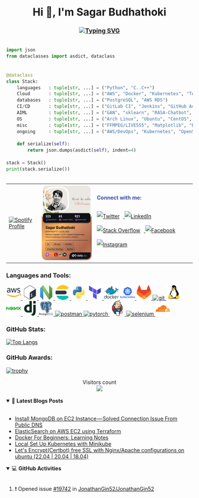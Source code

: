 <h1 align="center">Hi 👋, I'm Sagar Budhathoki</h1>
<!-- <h3 align="center">A passionate & hardworking DevOps/Python Engineer and AI/ML enthusiast</h3> -->

<h3 align="center"> <a href="https://git.io/typing-svg"><img src="https://readme-typing-svg.budhathokisagar.com.np?font=Press+Start+2P&size=18&duration=2000&pause=1500&color=2299F7&center=true&vCenter=true&random=true&width=500&lines=DevOps%2FDevSecOps%2FSysOps;Software+Developer;AI%2FML+Enthusiast;Web3+Enthusiast" alt="Typing SVG" /></a> </h3>

```python
​
import json
from dataclasses import asdict, dataclass


@dataclass
class Stack:
    languages   : tuple[str, ...] = ("Python", "C..C++")
    Cloud       : tuple[str, ...] = ("AWS", "Docker", "Kubernetes", "Terraform", "AWS-CDK(python)")
    databases   : tuple[str, ...] = ("PostgreSQL", "AWS RDS")
    CI/CD       : tuple[str, ...] = ("GitLab CI", "Jenkins", "GitHub Actions", "AWS CodePipelines")
    AIML        : tuple[str, ...] = ("GAN", "sklearn", "RASA-Chatbot", "Model Development" )
    OS          : tuple[str, ...] = ("Arch Linux", "Ubuntu", "CentOS", "Manjaro", "Windows", "MacOS") 
    misc        : tuple[str, ...] = ("FFMPEG/LIVE555", "Matplotlib", "BS4", "Socket.IO", "Selenium", "Scrapy")
    ongoing     : tuple[str, ...] = ("AWS/DevOps", "Kubernetes", "OpenShift Dev. SandBox", "Pulumi", "Cloud Native", "GO Language")

    def serialize(self):
        return json.dumps(asdict(self), indent=4)

stack = Stack()
print(stack.serialize())
​
```
</h3>

<table style="border: none; border-collapse: collapse;">
  <tr>
    <td style="border: none;">
      <a href="https://spotify-github-profile.kittinanx.com/api/view.svg?uid=qzb6mxppi1qt8o50cgkrbyw4v&redirect=true">
        <img src="https://spotify-github-profile.kittinanx.com/api/view.svg?uid=qzb6mxppi1qt8o50cgkrbyw4v&cover_image=true&theme=default&show_offline=true&background_color=121212&interchange=true&bar_color_cover=true" width="300" alt="Spotify Profile"/>
      </a>
    </td>
    <td style="border: none;">
      <a href="https://app.daily.dev/sbmagar13">
        <img src="https://github.com/sbmagar13/sbmagar13/blob/main/devcard.png" width="300" alt="Sagar Budhathoki's Dev Card"/>
      </a>
    </td>
    <td style="border: none;">
      <h4 align="left" style="color: #3949ab; padding-bottom: 10px;">Connect with me:</h4>
      <p align="left" style="line-height: 2;">
        <a href="https://twitter.com/s_agarm_agar" target="blank">
          <img style="margin-right: 10px; margin-bottom: 10px;" src="https://cdn.jsdelivr.net/npm/simple-icons@3.0.1/icons/twitter.svg" alt="Twitter" height="30" width="40" />
        </a>
        <a href="https://linkedin.com/in/sbmagar13" target="blank">
          <img style="margin-right: 10px; margin-bottom: 10px;" src="https://cdn.jsdelivr.net/npm/simple-icons@3.0.1/icons/linkedin.svg" alt="LinkedIn" height="30" width="40" />
        </a>
        <a href="https://stackoverflow.com/users/10819100" target="blank">
          <img style="margin-right: 10px; margin-bottom: 10px;" src="https://cdn.jsdelivr.net/npm/simple-icons@3.0.1/icons/stackoverflow.svg" alt="Stack Overflow" height="30" width="40" />
        </a>
        <a href="https://facebook.com/sbmagar13" target="blank">
          <img style="margin-right: 10px; margin-bottom: 10px;" src="https://cdn.jsdelivr.net/npm/simple-icons@3.0.1/icons/facebook.svg" alt="Facebook" height="30" width="40" />
        </a>
        <a href="https://instagram.com/sbmagar13" target="blank">
          <img style="margin-bottom: 10px;" src="https://cdn.jsdelivr.net/npm/simple-icons@3.0.1/icons/instagram.svg" alt="Instagram" height="30" width="40" />
        </a>
      </p>
    </td>
  </tr>
</table>

<h3 align="left">Languages and Tools:</h3>
<p align="left"> <a href="https://aws.amazon.com" target="_blank"> <img src="https://raw.githubusercontent.com/devicons/devicon/master/icons/amazonwebservices/amazonwebservices-original-wordmark.svg" alt="aws" width="40" height="40"/> </a>
<a href="https://www.gnu.org/software/bash/" target="_blank"> <img src="https://raw.githubusercontent.com/devicons/devicon/master/icons/bash/bash-original.svg" alt="django" width="40" height="40"/> </a>
<a href="https://neovim.io/" target="_blank"> <img src="https://raw.githubusercontent.com/devicons/devicon/master/icons/neovim/neovim-original.svg" alt="neovim" width="40" height="40"/> </a>
<a href="https://www.elastic.co/elastic-stack" target="_blank"> <img src="https://raw.githubusercontent.com/devicons/devicon/master/icons/elasticsearch/elasticsearch-original.svg" alt="elastic-stack" width="40" height="40"/> </a>
<a href="https://www.python.org" target="_blank"> <img src="https://raw.githubusercontent.com/devicons/devicon/master/icons/python/python-original.svg" alt="python" width="40" height="40"/> </a> 
<a href="https://www.terraform.io" target="_blank"> <img src="https://github.com/devicons/devicon/raw/master/icons/terraform/terraform-original.svg" alt="terraform" width="40" height="40"/> </a>   
<a href="https://www.docker.com/" target="_blank"> <img src="https://raw.githubusercontent.com/devicons/devicon/master/icons/docker/docker-original-wordmark.svg" alt="docker" width="40" height="40"/> </a> 
<a href="https://www.kubernetes.io/" target="_blank"> <img src="https://raw.githubusercontent.com/devicons/devicon/master/icons/kubernetes/kubernetes-plain-wordmark.svg" alt="kubernetes" width="40" height="40"/> </a>
<a href="https://www.gitlab.com/" target="_blank"> <img src="https://github.com/devicons/devicon/raw/master/icons/gitlab/gitlab-original.svg" alt="gitlab" width="40" height="40"/> </a>
<a href="https://git-scm.com/" target="_blank"> <img src="https://www.vectorlogo.zone/logos/git-scm/git-scm-icon.svg" alt="git" width="40" height="40"/> </a> <a href="https://www.linux.org/" target="_blank"> <img src="https://raw.githubusercontent.com/devicons/devicon/master/icons/linux/linux-original.svg" alt="linux" width="40" height="40"/> </a><a href="https://www.nginx.com" target="_blank"> <img src="https://raw.githubusercontent.com/devicons/devicon/master/icons/nginx/nginx-original.svg" alt="nginx" width="40" height="40"/> </a> 
<a href="https://www.djangoproject.com/" target="_blank"> <img src="https://raw.githubusercontent.com/devicons/devicon/master/icons/django/django-plain.svg" alt="django" width="40" height="40"/> </a>
<a href="https://www.postgresql.org" target="_blank"> <img src="https://raw.githubusercontent.com/devicons/devicon/master/icons/postgresql/postgresql-original-wordmark.svg" alt="postgresql" width="40" height="40"/> </a> <a href="https://postman.com" target="_blank"> <img src="https://www.vectorlogo.zone/logos/getpostman/getpostman-icon.svg" alt="postman" width="40" height="40"/> </a><a href="https://pytorch.org/" target="_blank"> <img src="https://www.vectorlogo.zone/logos/pytorch/pytorch-icon.svg" alt="pytorch" width="40" height="40"/> </a> <a href="https://www.jenkins.io/" target="_blank"> <img src="https://raw.githubusercontent.com/devicons/devicon/master/icons/jenkins/jenkins-original.svg" alt="jenkins" width="40" height="40"/> </a> 
<a href="https://www.selenium.dev" target="_blank"> <img src="https://raw.githubusercontent.com/detain/svg-logos/780f25886640cef088af994181646db2f6b1a3f8/svg/selenium-logo.svg" alt="selenium" width="40" height="40"/> </a>
<a href="https://www.cloudflare.com" target="_blank"> <img src="https://raw.githubusercontent.com/devicons/devicon/master/icons/cloudflare/cloudflare-original.svg" alt="nginx" width="40" height="40"/> </a>
</p>

<h3 align="left">GitHub Stats:</h3>

[![Top Langs](https://github-readme-stats.vercel.app/api/top-langs/?username=sbmagar13&layout=compact)](https://github.com/sbmagar13/github-readme-stats)

<h3 align="left">GitHub Awards:</h3>

[![trophy](https://github-profile-trophy.vercel.app/?username=sbmagar13&column=7)](https://github.com/ryo-ma/github-profile-trophy)

<p align="center"> 
  Visitors count<br>
  <img src="https://profile-counter.glitch.me/sbmagar13/count.svg" />
</p>

<!-- markdownlint-disable MD033 -->

<details open>
    <summary>&#128240 <b>Latest Blogs Posts</b></summary><br/>

<!-- BLOG-POST-LIST:START -->
- [Install MongoDB on EC2 Instance — Solved Connection Issue From Public DNS](https://blog.budhathokisagar.com.np/install-mongodb-on-ec2-instance-solved-connection-issue-from-public-dns)
- [ElasticSearch on AWS EC2 using Terraform](https://blog.budhathokisagar.com.np/elasticsearch-on-aws-ec2-using-terraform)
- [Docker For Beginners: Learning Notes](https://blog.budhathokisagar.com.np/docker-for-beginners-cheatsheet)
- [Local Set Up Kubernetes with Minikube](https://blog.budhathokisagar.com.np/local-set-up-kubernetes-with-minikube)
- [Let&#39;s Encrypt&lpar;Certbot&rpar; free SSL with Nginx/Apache configurations on ubuntu &lpar;22.04 | 20.04 | 18.04&rpar;](https://blog.budhathokisagar.com.np/letsfree-ssl-with-nginx-apache-on-ubuntu)
<!-- BLOG-POST-LIST:END -->

</details>

<details open>
    <summary>&#128187 <b>GitHub Activities</b></summary><br/>

<!--START_SECTION:activity-->
1. ❗ Opened issue [#19742](https://github.com/JonathanGin52/JonathanGin52/issues/19742) in [JonathanGin52/JonathanGin52](https://github.com/JonathanGin52/JonathanGin52)
<!--END_SECTION:activity-->

</details>


